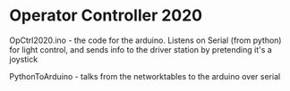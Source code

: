 # Operator Controller 2020

OpCtrl2020.ino - the code for the arduino. Listens on Serial (from python) for light 
control, and sends info to the driver station by pretending it's a joystick

PythonToArduino - talks from the networktables to the arduino over serial
